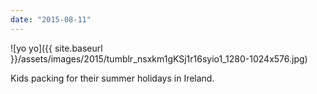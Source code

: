 ```yaml
---
date: "2015-08-11"
---
```


![yo yo]({{ site.baseurl }}/assets/images/2015/tumblr_nsxkm1gKSj1r16syio1_1280-1024x576.jpg)

Kids packing for their summer holidays in Ireland.
